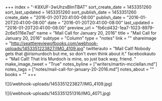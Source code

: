 +++
index = "-K8XUF-3wUhzxBlmTBAT"
sort_create_date = 1453351260
sort_last_updated = 1453351260
sort_publish_date = 1453351260
create_date = "2016-01-20T20:41:00-08:00"
publish_date = "2016-01-20T20:41:00-08:00"
date = "2016-01-20T20:41:00-08:00"
last_updated = "2016-01-20T20:41:00-08:00"
preview_url = "fb6cd432-1ea7-1023-8979-2c6e5116e7ad"
name = "Mail Call for January 20, 2016"
title = "Mail Call for January 20, 2016"
subtype = "Column"
type = "notes"
link = ""
shareimage = "http://seattlereviewofbooks.com/webhook-uploads/1453351223827/IMG_4109.jpg"
twitterauto = "Mail Call! Nobody gets that @irismurdoch but me, so don't even think about it."
facebookauto = "Mail Call! That Iris Murdoch is mine, so just back way, friend. "
make_image_tweet = "True"
notes_byline = ["writers/martin-mcclellan.md"]
notes_tags = ["notes/mail-call-for-january-20-2016.md"]
notes_about = ""
books = ""
+++
<p class="image">![](/webhook-uploads/1453351223827/IMG_4109.jpg)</p>

<p class="image">![](/webhook-uploads/1453351251316/IMG_4071.jpg)</p>